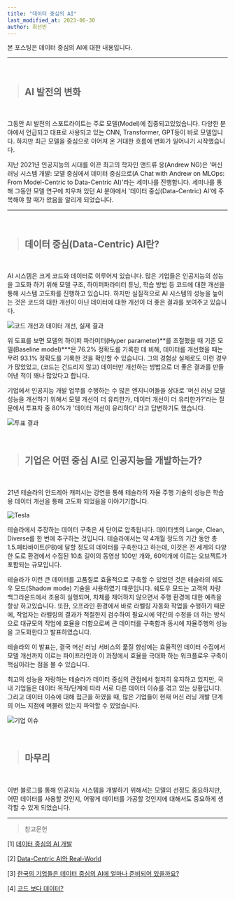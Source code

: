 ```yaml
---
title: "데이터 중심의 AI"
last_modified_at: 2023-06-30
author: 최선빈
---
```


본 포스팅은 데이터 중심의 AI에 대한 내용입니다.

---
&nbsp;

> ## AI 발전의 변화

&nbsp;

그동안 AI 발전의 스포트라이트는 주로 모델(Model)에 집중되고있었습니다. 다양한 분야에서 언급되고 대표로 사용되고 있는 CNN, Transformer, GPT등이 바로 모델입니다.
하지만 최근 모델을 중심으로 이어져 온 거대한 흐름에 변화가 일어나기 시작했습니다.

지난 2021년 인공지능의 시대를 이끈 최고의 학자인 앤드류 응(Andrew NG)은 '머신러닝 시스템 개발: 모델 중심에서 데이터 중심으로(A Chat with Andrew on MLOps: From Model-Centric to Data-Centric AI)'라는 세미나를 진행합니다. 세미나를 통해 그동안 모델 연구에 치우쳐 있던 AI 분야에서 '데이터 중심(Data-Centric) AI'에 주목해야 할 때가 왔음을 알리게 되었습니다.

---
&nbsp;

> ## 데이터 중심(Data-Centric) AI란?

&nbsp;

AI 시스템은 크게 코드와 데이터로 이루어져 있습니다. 많은 기업들은 인공지능의 성능을 고도화 하기 위해 모델 구조, 하이퍼파라미터 튜닝, 학습 방법 등 코드에 대한 개선을 통해 시스템 고도화를 진행하고 있습니다. 하지만 실질적으로 AI 시스템의 성능을 높이는 것은 코드의 대한 개선이 아닌 데이터에 대한 개선이 더 좋은 결과를 보여주고 있습니다.

![코드 개선과 데이터 개선, 실제 결과](https://assets.website-files.com/60ab0571dc2b4b3a7165c912/6299934816df1c17f7db433f_Improving%20code%20vs%20improving%20data%20quality.png)

위 도표를 보면 모델의 하이퍼 파라미터(Hyper parameter)**를 조절했을 때 기준 모델(Baseline model)***은 76.2% 정확도를 기록한 데 비해, 데이터를 개선했을 때는 무려 93.1% 정확도를 기록한 것을 확인할 수 있습니다. 그의 경험상 실제로도 이런 경우가 많았었고, (코드는 건드리지 않고) 데이터만 개선하는 방법으로 더 좋은 결과를 만들어낸 적이 꽤나 많았다고 합니다.

기업에서 인공지능 개발 업무를 수행하는 수 많은 엔지니어들을 상대로 '머신 러닝 모델 성능을 개선하기 위해서 모델 개선이 더 유리한가, 데이터 개선이 더 유리한가?'라는 질문에서 투표자 중 80%가 '데이터 개선이 유리하다' 라고 답변하기도 했습니다.

![투표 결과](https://cdn.imweb.me/upload/S20230310b4a7c52e2087d/2638a2da2fcb5.png)

&nbsp;

> ## 기업은 어떤 중심 AI로 인공지능을 개발하는가?

&nbsp;

21년 테슬라의 안드레아 캐퍼시는 강연을 통해 테슬라의 자율 주행 기술의 성능은 학습용 데이터 개선을 통해 고도화 되었음을 이야기기합니다.

![Tesla](https://cdn.imweb.me/upload/S20230310b4a7c52e2087d/ebfe4cac402cb.png)

테슬라에서 주장하는 데이터 구축은 세 단어로 압축됩니다. 데이터셋의 Large, Clean, Diverse를 한 번에 추구하는 것입니다. 테슬라에서는 약 4개월 정도의 기간 동안 총 1.5.페타바이트(PB)에 달할 정도의 데이터를 구축한다고 하는데, 이것은 전 세계의 다양한 도로 환경에서 수집된 10초 길이의 동영상 100만 개와, 60억개에 이르는 오브젝트가 포함되는 규모입니다.

테슬라가 이런 큰 데이터를 고품질로 효율적으로 구축할 수 있었던 것은 테슬라의 쉐도우 모드(Shadow mode) 기술을 사용하였기 때문입니다. 쉐도우 모드는 고객의 차량 백그라운드에서 조용히 실행되며, 차체를 제어하지 않으면서 주행 환경에 대한 예측을 항상 하고있습니다.
또한, 오프라인 환경에서 바로 라벨링 자동화 작업을 수행하기 때문에, 작업자는 라벨링의 결과가 적절한지 검수하여 필요시에 약간의 수정을 더 하는 방식으로 대규모의 작업에 효율을 더함으로써 큰 데이터를 구축함과 동시에 자율주행의 성능을 고도화한다고 발표하였습니다.

테슬라의 이 발표는, 결국 머신 러닝 서비스의 풂질 향상에는 효율적인 데이터 수집에서 모델 개선까지 이르는 파이프라인과 이 과정에서 효율을 극대화 하는 워크플로우 구축이 핵심이라는 점을 볼 수 있습니다.

최고의 성능을 자랑하는 테슬라가 데이터 중심의 관점에서 철저히 유지하고 있지만, 국내 기업들은 데이터 목적/단계에 따라 서로 다른 데이터 이슈를 겪고 있는 상황입니다. 그리고 데이터 이슈에 대해 접근을 하였을 때, 많은 기업들이 현재 머신 러닝 개발 단계의 어느 지점에 머물러 있는지 파악할 수 있었습니다.

![기업 이슈](https://cdn.imweb.me/upload/S20230310b4a7c52e2087d/9bf675e27882d.jpeg)



&nbsp;

> ## 마무리

&nbsp;

이번 블로그를 통해 인공지능 시스템을 개발하기 위해서는 모델의 선정도 중요하지만, 어떤 데이터를 사용할 것인지, 어떻게 데이터를 가공할 것인지에 대해서도 중요하게 생각할 수 있게 되었습니다.

------
> 참고문헌

[1] [데이터 중심의 AI 개발](https://jiho-ml.com/weekly-nlp-35/)

[2] [Data-Centric AI와 Real-World](https://www.upstage.ai/blog/tech/data-centric-ai-in-the-real-world)

[3] [한국의 기업들은 데이터 중심의 AI에 얼마나 준비되어 있을까요?](https://junnyhi.tistory.com/20)

[4] [코드 보다 데이터?](https://www.letr.ai/blog/tech-20220603)